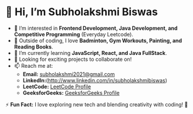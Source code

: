 # 👋 Hi, I’m Subholakshmi Biswas
- 👀 I’m interested in **Frontend Development, Java Development, and Competitive Programming** (Everyday Leetcode).  
- 🎨 Outside of coding, I love **Badminton, Gym Workouts, Painting, and Reading Books**.  
- 🌱 I’m currently learning **JavaScript, React, and Java FullStack**.  
- 🎯 Looking for exciting projects to collaborate on!  
- 📫 Reach me at:  
  - **Email:** subholakshmi2021@gmail.com  
  - **LinkedIn:**(http://www.linkedin.com/in/subholakshmibiswas)  
  - **LeetCode:** [LeetCode Profile](https://leetcode.com/u/subhlakshmi/)  
  - **GeeksforGeeks:** [GeeksforGeeks Profile](https://www.geeksforgeeks.org/user/subholakshmcyrg/)  

⚡ **Fun Fact:** I love exploring new tech and blending creativity with coding! 🚀  


